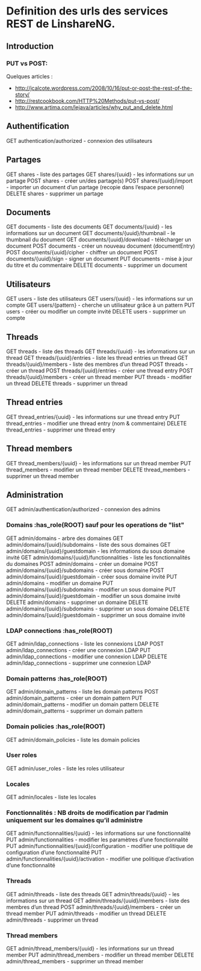 # Definition des urls des services REST de LinshareNG.

## Introduction
### PUT vs POST:

Quelques articles :
- http://jcalcote.wordpress.com/2008/10/16/put-or-post-the-rest-of-the-story/
- http://restcookbook.com/HTTP%20Methods/put-vs-post/
- http://www.artima.com/lejava/articles/why_put_and_delete.html 


## Authentification

GET     authentication/authorized         - connexion des utilisateurs


## Partages

GET     shares                  - liste des partages
GET     shares/{uuid}           - les informations sur un partage
POST    shares                  - créer un/des partage(s)
POST    shares/{uuid}/import    - importer un document d’un partage (recopie dans l’espace personnel)
DELETE  shares                  - supprimer un partage 


## Documents

GET     documents                         - liste des documents 
GET     documents/{uuid}                  - les informations sur un document 
GET     documents/{uuid}/thumbnail        - le thumbnail du document
GET     documents/{uuid}/download         - télécharger un document
POST    documents                         - créer un nouveau document (documentEntry)
POST    documents/{uuid}/cipher           - chiffrer un document
POST    documents/{uuid}/sign             - signer un document
PUT     documents                         - mise à jour du titre et du commentaire
DELETE  documents                         - supprimer un document


## Utilisateurs

GET     users                             - liste des utilisateurs
GET     users/{uuid}                      - les informations sur un compte
GET     users/{pattern}                   - cherche un utilisateur grâce à un pattern
PUT     users                             - créer ou modifier un compte invité
DELETE  users                             - supprimer un compte


## Threads

GET     threads                           - liste des threads 
GET     threads/{uuid}                    - les informations sur un thread
GET     threads/{uuid}/entries            - liste les thread entries un thread
GET     threads/{uuid}/members            - liste des membres d’un thread
POST    threads                           - créer un thread
POST    threads/{uuid}/entries            - créer une thread entry
POST    threads/{uuid}/members            - créer un thread member
PUT     threads                           - modifier un thread 
DELETE  threads                           - supprimer un thread


## Thread entries 

GET     thread_entries/{uuid}             - les informations sur une thread entry
PUT     thread_entries                    - modifier une thread entry (nom & commentaire)
DELETE  thread_entries                    - supprimer une thread entry 


## Thread members

GET     thread_members/{uuid}             - les informations sur un thread member
PUT     thread_members                    - modifier un thread member
DELETE  thread_members                    - supprimer un thread member


## Administration

GET     admin/authentication/authorized                       - connexion des admins


### Domains :has_role(ROOT) sauf pour les operations de "list"

GET     admin/domains                                         - arbre des domaines
GET     admin/domains/{uuid}/subdomains                       - liste des sous domaines
GET     admin/domains/{uuid}/guestdomain                      - les informations du sous domaine invité
GET     admin/domains/{uuid}/functionnalities                 - liste les fonctionnalités du domaines
POST    admin/domains                                         - créer un domaine
POST    admin/domains/{uuid}/subdomains                       - créer sous domaine
POST    admin/domains/{uuid}/guestdomain                      - créer sous domaine invité
PUT     admin/domains                                         - modifier un domaine
PUT     admin/domains/{uuid}/subdomains                       - modifier un sous domaine
PUT     admin/domains/{uuid}/guestdomain                      - modifier un sous domaine invité
DELETE  admin/domains                                         - supprimer un domaine
DELETE  admin/domains/{uuid}/subdomains                       - supprimer un sous domaine
DELETE  admin/domains/{uuid}/guestdomain                      - supprimer un sous domaine invité


### LDAP connections :has_role(ROOT)

GET     admin/ldap_connections            - liste les connexions LDAP
POST    admin/ldap_connections            - créer une connexion LDAP
PUT     admin/ldap_connections            - modifier une connexion LDAP
DELETE  admin/ldap_connections            - supprimer une connexion LDAP


### Domain patterns :has_role(ROOT)

GET     admin/domain_patterns            - liste les domain patterns
POST    admin/domain_patterns            - créer un domain pattern
PUT     admin/domain_patterns            - modifier un domain pattern
DELETE  admin/domain_patterns            - supprimer un domain pattern


### Domain policies :has_role(ROOT)

GET     admin/domain_policies            - liste les domain policies


### User roles

GET     admin/user_roles                 - liste les roles utilisateur


### Locales

GET     admin/locales                    - liste les locales


### Fonctionnalités : NB droits de modification par l’admin uniquement sur les domaines qu’il administre

GET     admin/functionnalities/{uuid}                   - les informations sur une fonctionnalité
PUT     admin/functionnalities                          - modifier les paramètres d’une fonctionnalité
PUT     admin/functionnalities/{uuid}/configuration     - modifier une politique de configuration d’une fonctionnalité
PUT     admin/functionnalities/{uuid}/activation        - modifier une politique d’activation d’une fonctionnalité


### Threads

GET     admin/threads                           - liste des threads 
GET     admin/threads/{uuid}                    - les informations sur un thread
GET     admin/threads/{uuid}/members            - liste des membres d’un thread
POST    admin/threads/{uuid}/members            - créer un thread member
PUT     admin/threads                           - modifier un thread 
DELETE  admin/threads                           - supprimer un thread


### Thread members

GET     admin/thread_members/{uuid}             - les informations sur un thread member
PUT     admin/thread_members                    - modifier un thread member
DELETE  admin/thread_members                    - supprimer un thread member

